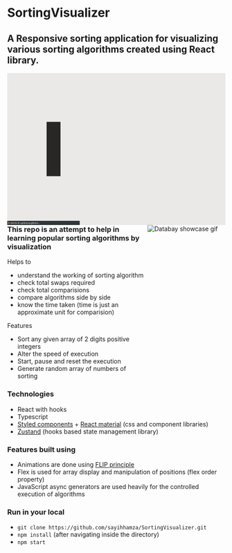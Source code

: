 # SortingVisualizer

<h2>A Responsive sorting application for visualizing various sorting algorithms created using React library.</h2>
<img src="https://github.com/sayihhamza/SortingVisualizer/blob/main/WebsiteVersion.gif" alt="Databay showcase gif" title="Databay showcase gif" width="550" height="350" align="left" />
<img src="https://github.com/sayihhamza/SortingVisualizer/blob/main/MobileVersion.gif" alt="Databay showcase gif" title="Databay showcase gif" width="180"
     height="350"align="right"/>
<br /><br /><br /><br /><br /><br /><br /><br /><br /><br /><br /><br /><br /><br />
     <h3>This repo is an attempt to help in learning popular sorting algorithms by visualization</h3>
Helps to

- understand the working of sorting algorithm
- check total swaps required
- check total comparisions
- compare algorithms side by side
- know the time taken (time is just an approximate unit for comparision)

Features

- Sort any given array of 2 digits positive integers
- Alter the speed of execution
- Start, pause and reset the execution
- Generate random array of numbers of sorting

### Technologies

- React with hooks
- Typescript
- [Styled components](https://styled-components.com/) + [React material](https://material-ui.com/) (css and component libraries)
- [Zustand](https://github.com/pmndrs/zustand) (hooks based state management library)

### Features built using

- Animations are done using [FLIP principle](https://aerotwist.com/blog/flip-your-animations/)
- Flex is used for array display and manipulation of positions (flex order property)
- JavaScript async generators are used heavily for the controlled execution of algorithms

### Run in your local

- `git clone https://github.com/sayihhamza/SortingVisualizer.git`
- `npm install` (after navigating inside the directory)
- `npm start`
